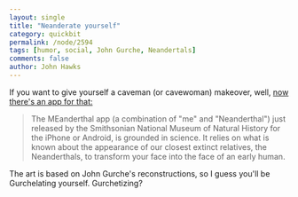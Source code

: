 ```yaml
---
layout: single 
title: "Neanderate yourself" 
category: quickbit
permalink: /node/2594
tags: [humor, social, John Gurche, Neandertals] 
comments: false 
author: John Hawks 
---
```


If you want to give yourself a caveman (or cavewoman) makeover, well, <a href="http://www.msnbc.msn.com/id/37095461/ns/technology_and_science-wireless/">now there's an app for that:</a>

<blockquote>The MEanderthal app (a combination of "me" and "Neanderthal") just released by the Smithsonian National Museum of Natural History for the iPhone or Android, is grounded in science. It relies on what is known about the appearance of our closest extinct relatives, the Neanderthals, to transform your face into the face of an early human.</blockquote>

The art is based on John Gurche's reconstructions, so I guess you'll be Gurchelating yourself. Gurchetizing?

